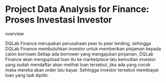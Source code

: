 # Project Data Analysis for Finance: Proses Investasi Investor

overview

DQLab Finance merupakan perusahaan peer to peer lending, sehingga DQLab Finance membutuhkan investor untuk memberikan pinjaman kepada calon borrower.Setiap ada borrower yang mengajukan pinjaman, DQLab Finance akan mengupload loan itu ke marketplace lalu kemudian investor yang sudah mendaftar akan melihat loan tersebut, jika ada yang cocok maka mereka akan order lalu bayar. Sehingga investor tersebut membiayai loan yang tadi dipilih.
